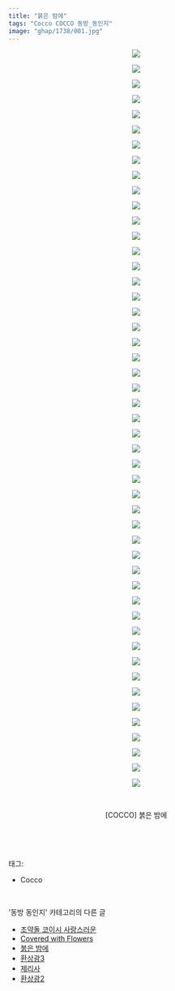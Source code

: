 ```yaml
---
title: "붉은 밤에"
tags: "Cocco COCCO 동방_동인지"
image: "ghap/1738/001.jpg"
---
```

<div class="article">
<p style="text-align: center; clear: none; float: none;"><img src="{{ site.nasurl }}/ghap/1738/001.jpg"/></p>
<p style="text-align: center; clear: none; float: none;"><img src="{{ site.nasurl }}/ghap/1738/002.jpg"/></p>
<p style="text-align: center; clear: none; float: none;"><img src="{{ site.nasurl }}/ghap/1738/003.jpg"/></p>
<p style="text-align: center; clear: none; float: none;"><img src="{{ site.nasurl }}/ghap/1738/004.jpg"/></p>
<p style="text-align: center; clear: none; float: none;"><img src="{{ site.nasurl }}/ghap/1738/005.jpg"/></p>
<p style="text-align: center; clear: none; float: none;"><img src="{{ site.nasurl }}/ghap/1738/006.jpg"/></p>
<p style="text-align: center; clear: none; float: none;"><img src="{{ site.nasurl }}/ghap/1738/007.jpg"/></p>
<p style="text-align: center; clear: none; float: none;"><img src="{{ site.nasurl }}/ghap/1738/008.jpg"/></p>
<p style="text-align: center; clear: none; float: none;"><img src="{{ site.nasurl }}/ghap/1738/009.jpg"/></p>
<p style="text-align: center; clear: none; float: none;"><img src="{{ site.nasurl }}/ghap/1738/010.jpg"/></p>
<p style="text-align: center; clear: none; float: none;"><img src="{{ site.nasurl }}/ghap/1738/011.jpg"/></p>
<p style="text-align: center; clear: none; float: none;"><img src="{{ site.nasurl }}/ghap/1738/012.jpg"/></p>
<p style="text-align: center; clear: none; float: none;"><img src="{{ site.nasurl }}/ghap/1738/013.jpg"/></p>
<p style="text-align: center; clear: none; float: none;"><img src="{{ site.nasurl }}/ghap/1738/014.jpg"/></p>
<p style="text-align: center; clear: none; float: none;"><img src="{{ site.nasurl }}/ghap/1738/015.jpg"/></p>
<p style="text-align: center; clear: none; float: none;"><img src="{{ site.nasurl }}/ghap/1738/016.jpg"/></p>
<p style="text-align: center; clear: none; float: none;"><img src="{{ site.nasurl }}/ghap/1738/017.jpg"/></p>
<p style="text-align: center; clear: none; float: none;"><img src="{{ site.nasurl }}/ghap/1738/018.jpg"/></p>
<p style="text-align: center; clear: none; float: none;"><img src="{{ site.nasurl }}/ghap/1738/019.jpg"/></p>
<p style="text-align: center; clear: none; float: none;"><img src="{{ site.nasurl }}/ghap/1738/020.jpg"/></p>
<p style="text-align: center; clear: none; float: none;"><img src="{{ site.nasurl }}/ghap/1738/021.jpg"/></p>
<p style="text-align: center; clear: none; float: none;"><img src="{{ site.nasurl }}/ghap/1738/022.jpg"/></p>
<p style="text-align: center; clear: none; float: none;"><img src="{{ site.nasurl }}/ghap/1738/023.jpg"/></p>
<p style="text-align: center; clear: none; float: none;"><img src="{{ site.nasurl }}/ghap/1738/024.jpg"/></p>
<p style="text-align: center; clear: none; float: none;"><img src="{{ site.nasurl }}/ghap/1738/025.jpg"/></p>
<p style="text-align: center; clear: none; float: none;"><img src="{{ site.nasurl }}/ghap/1738/026.jpg"/></p>
<p style="text-align: center; clear: none; float: none;"><img src="{{ site.nasurl }}/ghap/1738/027.jpg"/></p>
<p style="text-align: center; clear: none; float: none;"><img src="{{ site.nasurl }}/ghap/1738/028.jpg"/></p>
<p style="text-align: center; clear: none; float: none;"><img src="{{ site.nasurl }}/ghap/1738/029.jpg"/></p>
<p style="text-align: center; clear: none; float: none;"><img src="{{ site.nasurl }}/ghap/1738/030.jpg"/></p>
<p style="text-align: center; clear: none; float: none;"><img src="{{ site.nasurl }}/ghap/1738/031.jpg"/></p>
<p style="text-align: center; clear: none; float: none;"><img src="{{ site.nasurl }}/ghap/1738/032.jpg"/></p>
<p style="text-align: center; clear: none; float: none;"><img src="{{ site.nasurl }}/ghap/1738/033.jpg"/></p>
<p style="text-align: center; clear: none; float: none;"><img src="{{ site.nasurl }}/ghap/1738/034.jpg"/></p>
<p style="text-align: center; clear: none; float: none;"><img src="{{ site.nasurl }}/ghap/1738/035.jpg"/></p>
<p style="text-align: center; clear: none; float: none;"><img src="{{ site.nasurl }}/ghap/1738/036.jpg"/></p>
<p style="text-align: center; clear: none; float: none;"><img src="{{ site.nasurl }}/ghap/1738/037.jpg"/></p>
<p style="text-align: center; clear: none; float: none;"><img src="{{ site.nasurl }}/ghap/1738/038.jpg"/></p>
<p style="text-align: center; clear: none; float: none;"><img src="{{ site.nasurl }}/ghap/1738/039.jpg"/></p>
<p style="text-align: center; clear: none; float: none;"><img src="{{ site.nasurl }}/ghap/1738/040.jpg"/></p>
<p style="text-align: center; clear: none; float: none;"><img src="{{ site.nasurl }}/ghap/1738/041.jpg"/></p>
<p style="text-align: center; clear: none; float: none;"><img src="{{ site.nasurl }}/ghap/1738/042.jpg"/></p>
<p style="text-align: center; clear: none; float: none;"><img src="{{ site.nasurl }}/ghap/1738/043.jpg"/></p>
<p style="text-align: center; clear: none; float: none;"><img src="{{ site.nasurl }}/ghap/1738/044.jpg"/></p>
<p style="text-align: center; clear: none; float: none;"><img src="{{ site.nasurl }}/ghap/1738/045.jpg"/></p>
<p style="text-align: center; clear: none; float: none;"><img src="{{ site.nasurl }}/ghap/1738/046.jpg"/></p>
<p style="text-align: center; clear: none; float: none;"><img src="{{ site.nasurl }}/ghap/1738/047.jpg"/></p>
<p style="text-align: center; clear: none; float: none;"><img src="{{ site.nasurl }}/ghap/1738/048.jpg"/></p>
<p style="text-align: center; clear: none; float: none;"><img src="{{ site.nasurl }}/ghap/1738/049.jpg"/></p>
<p style="text-align: center; clear: none; float: none;"><br/></p>
<p style="text-align: center; clear: none; float: none;">[COCCO] 붉은 밤에</p>
<p><br/></p>
</div><br/>
<div class="tagTrail">
<p>태그: </p>
<ul>
<li>Cocco</li>
</ul>
</div><br/>
<div class="another">
<p>'동방 동인지' 카테고리의 다른 글</p>
<ul>
<li><a href="/2016-08-21-ghap_1741">조약돌 코이시 사랑스러운</a></li>
<li><a href="/2016-08-21-ghap_1739">Covered with Flowers</a></li>
<li><a href="/2016-08-21-ghap_1738">붉은 밤에</a></li>
<li><a href="/2016-08-20-ghap_1736">환상광3</a></li>
<li><a href="/2016-08-20-ghap_1735">제리사</a></li>
<li><a href="/2016-08-20-ghap_1734">환상광2</a></li>
</ul>
</div><br/>
<div class="cb_module cb_fluid">
<div class="cb_wrt cb_profile">
</div><!-- commentList close -->
</div><br/>
